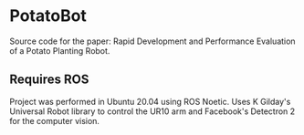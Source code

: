 # PotatoBot
Source code for the paper: Rapid Development and Performance Evaluation of a Potato Planting Robot.


## Requires ROS
Project was performed in Ubuntu 20.04 using ROS Noetic. Uses K Gilday's Universal Robot library to control the UR10 arm and Facebook's Detectron 2 for the computer vision.
